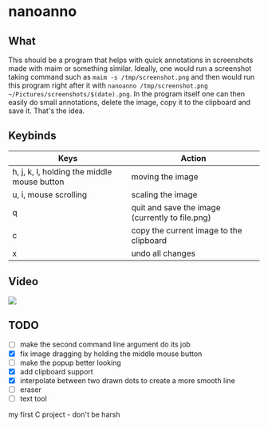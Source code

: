 # nanoanno

## What

This should be a program that helps with quick annotations in screenshots made with maim or something similar. Ideally, one would run a screenshot taking command such as `maim -s /tmp/screenshot.png` and then would run this program right after it with `nanoanno /tmp/screenshot.png ~/Pictures/screenshots/$(date).png`. In the program itself one can then easily do small annotations, delete the image, copy it to the clipboard and save it. That's the idea.

## Keybinds
|Keys|Action|
|---|---|
|h, j, k, l, holding the middle mouse button |moving the image|
|u, i, mouse scrolling |scaling the image|
|q |quit and save the image (currently to file.png)|
|c |copy the current image to the clipboard|
|x |undo all changes|

## Video

![](https://cdn.discordapp.com/attachments/833686255446917123/874025047524798525/output.gif)

## TODO
- [ ] make the second command line argument do its job
- [x] fix image dragging by holding the middle mouse button
- [ ] make the popup better looking
- [x] add clipboard support
- [x] interpolate between two drawn dots to create a more smooth line
- [ ] eraser
- [ ] text tool

my first C project - don't be harsh
